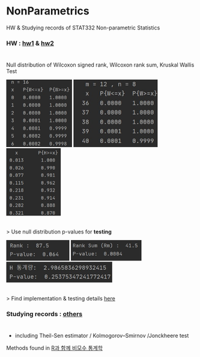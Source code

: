 # NonParametrics
HW & Studying records of STAT332 Non-parametric Statistics
</br>
### HW : [hw1](./hw1) & [hw2](./hw2)
#
Null distribution of Wilcoxon signed rank, Wilcoxon rank sum, Kruskal Wallis Test
<div>
  <img height="180" src="https://github.com/goodnightng0/NonParametrics/blob/main/hw_demo/hw1_signedrank.jpg">
  <img height="180" src="https://github.com/goodnightng0/NonParametrics/blob/main/hw_demo/hw1_ranksum.jpg">
  <img height="180" src="https://github.com/goodnightng0/NonParametrics/blob/main/hw_demo/hw1_kruskal.jpg">
 </div>

 </br> > Use null distribution p-values for **testing**
 </br>
 <div>
  <img height="55" src="https://github.com/goodnightng0/NonParametrics/blob/main/hw_demo/hw2_signedrank.jpg">
  <img height="55" src="https://github.com/goodnightng0/NonParametrics/blob/main/hw_demo/hw2_ranksum.jpg">
  <img height="55" src="https://github.com/goodnightng0/NonParametrics/blob/main/hw_demo/hw2_kruskal.jpg">
 </div>
 
</br> > Find implementation & testing details [here](./hw_implementation.docx)
 
### Studying records : [others](./others)
#
- including Theil-Sen estimator / Kolmogorov–Smirnov /Jonckheere test

Methods found in [R과 함께 비모수 통계학](https://www.aladin.co.kr/shop/wproduct.aspx?ItemId=53430780)
